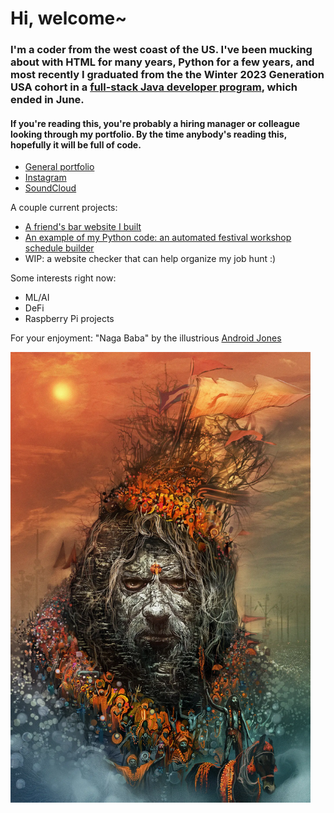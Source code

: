 # Hi, welcome~

### I'm a coder from the west coast of the US. I've been mucking about with HTML for many years, Python for a few years, and most recently I graduated from the the Winter 2023 Generation USA cohort in a [full-stack Java developer program](https://usa.generation.org/national/junior-full-stack-java-developer/#program-fit), which ended in June.

#### If you're reading this, you're probably a hiring manager or colleague looking through my portfolio. By the time anybody's reading this, hopefully it will be full of code.

- [General portfolio](https://www.richardhartnell.com)
- [Instagram](https://www.instagram.com/contactballer)
- [SoundCloud](https://www.soundcloud.com/velveteen)

A couple current projects:

- [A friend's bar website I built](https://www.theadmiraltylounge.com)
- [An example of my Python code: an automated festival workshop schedule builder](https://github.com/richard-hartnell/workshop-scheduler)
- WIP: a website checker that can help organize my job hunt :)

Some interests right now:

- ML/AI
- DeFi
- Raspberry Pi projects

For your enjoyment: "Naga Baba" by the illustrious <a href="https://www.androidjones.com">Android Jones</a>

<img src="./Android_Jones_Naga_Baba.webp" style="height: auto; width: 50vw;">
